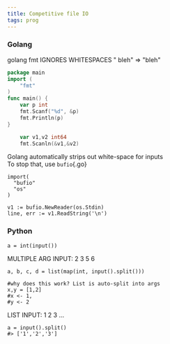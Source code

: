 ```yaml
---
title: Competitive file IO
tags: prog
---
```


### Golang

golang fmt IGNORES WHITESPACES  " bleh" => "bleh"

```{.go filename="singleinput.go"}
package main
import (
	"fmt"
)
func main() {
	var p int
	fmt.Scanf("%d", &p)
	fmt.Println(p)
}

```

```{.go filename="multiplearg_input.go"}
	var v1,v2 int64
	fmt.Scanln(&v1,&v2)
```

Golang automatically strips out white-space for inputs  
To stop that, use `bufio`{.go}  

```{.go}
import(
  "bufio"
  "os"
)

v1 := bufio.NewReader(os.Stdin)
line, err := v1.ReadString('\n')
```


### Python

```{.python filename="singleinput.py"}
a = int(input())
```

MULTIPLE ARG INPUT: 2 3 5 6
```{.python filename="multiplearg_input.py"}
a, b, c, d = list(map(int, input().split()))

#why does this work? List is auto-split into args
x,y = [1,2]
#x <- 1, 
#y <- 2
```

LIST INPUT: 1 2 3 ...
```{.python filename="listinput.py"}
a = input().split()
#> ['1','2','3']
```